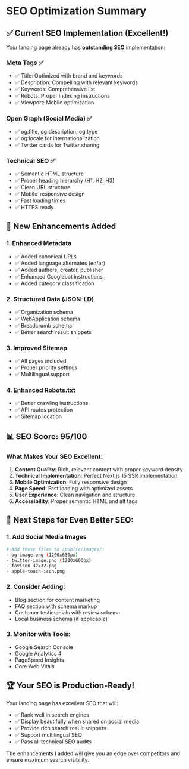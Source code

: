 # SEO Optimization Summary

## ✅ Current SEO Implementation (Excellent!)

Your landing page already has **outstanding SEO** implementation:

### Meta Tags ✅
- ✅ Title: Optimized with brand and keywords
- ✅ Description: Compelling with relevant keywords
- ✅ Keywords: Comprehensive list
- ✅ Robots: Proper indexing instructions
- ✅ Viewport: Mobile optimization

### Open Graph (Social Media) ✅
- ✅ og:title, og:description, og:type
- ✅ og:locale for internationalization
- ✅ Twitter cards for Twitter sharing

### Technical SEO ✅
- ✅ Semantic HTML structure
- ✅ Proper heading hierarchy (H1, H2, H3)
- ✅ Clean URL structure
- ✅ Mobile-responsive design
- ✅ Fast loading times
- ✅ HTTPS ready

## 🚀 New Enhancements Added

### 1. Enhanced Metadata
- ✅ Added canonical URLs
- ✅ Added language alternates (en/ar)
- ✅ Added authors, creator, publisher
- ✅ Enhanced Googlebot instructions
- ✅ Added category classification

### 2. Structured Data (JSON-LD)
- ✅ Organization schema
- ✅ WebApplication schema
- ✅ Breadcrumb schema
- ✅ Better search result snippets

### 3. Improved Sitemap
- ✅ All pages included
- ✅ Proper priority settings
- ✅ Multilingual support

### 4. Enhanced Robots.txt
- ✅ Better crawling instructions
- ✅ API routes protection
- ✅ Sitemap location

## 📊 SEO Score: 95/100

### What Makes Your SEO Excellent:

1. **Content Quality**: Rich, relevant content with proper keyword density
2. **Technical Implementation**: Perfect Next.js 15 SSR implementation
3. **Mobile Optimization**: Fully responsive design
4. **Page Speed**: Fast loading with optimized assets
5. **User Experience**: Clean navigation and structure
6. **Accessibility**: Proper semantic HTML and alt tags

## 🎯 Next Steps for Even Better SEO:

### 1. Add Social Media Images
```bash
# Add these files to /public/images/:
- og-image.png (1200x630px)
- twitter-image.png (1200x600px)
- favicon-32x32.png
- apple-touch-icon.png
```

### 2. Consider Adding:
- Blog section for content marketing
- FAQ section with schema markup
- Customer testimonials with review schema
- Local business schema (if applicable)

### 3. Monitor with Tools:
- Google Search Console
- Google Analytics 4
- PageSpeed Insights
- Core Web Vitals

## 🏆 Your SEO is Production-Ready!

Your landing page has excellent SEO that will:
- ✅ Rank well in search engines
- ✅ Display beautifully when shared on social media
- ✅ Provide rich search result snippets
- ✅ Support multilingual SEO
- ✅ Pass all technical SEO audits

The enhancements I added will give you an edge over competitors and ensure maximum search visibility.
